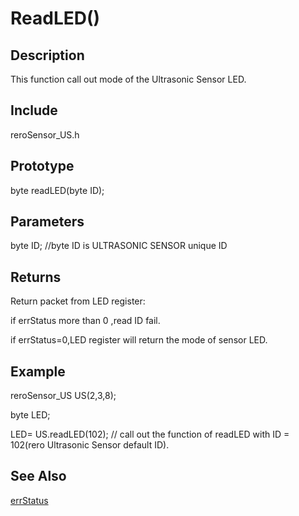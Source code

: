 # ReadLED() #

## Description ##
This function call out mode of the Ultrasonic Sensor LED. 

## Include ##
reroSensor_US.h

## Prototype ##
byte readLED(byte ID);

## Parameters ##
byte ID; //byte ID is ULTRASONIC SENSOR unique ID

## Returns ##
 Return packet from LED register:
 
if errStatus more than 0 ,read ID fail.

if errStatus=0,LED register will return the mode of sensor LED.

## Example ##
reroSensor_US US(2,3,8);

byte LED;

LED= US.readLED(102); // call out the function of readLED with ID = 102(rero Ultrasonic Sensor default ID).

## See Also ##

[errStatus](https://github.com/duckwalker/Cytron-Ultrasonic-Sensor-Arduino-Library/blob/wiki/example/Error%20Status.md)

